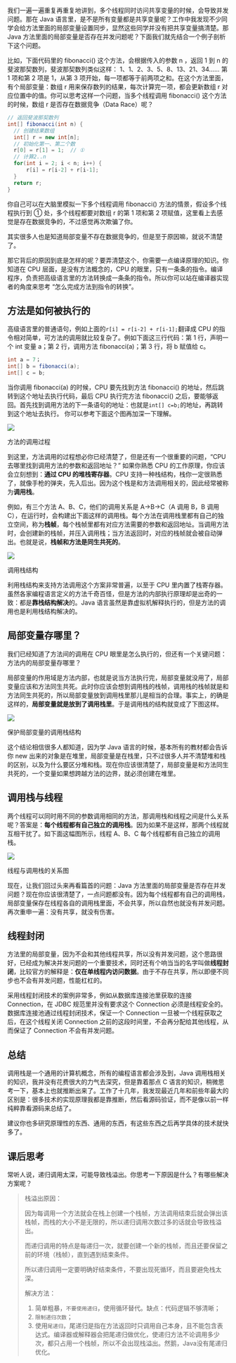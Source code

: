 我们一遍一遍重复再重复地讲到，多个线程同时访问共享变量的时候，会导致并发问题。那在 Java 语言里，是不是所有变量都是共享变量呢？工作中我发现不少同学会给方法里面的局部变量设置同步，显然这些同学并没有把共享变量搞清楚。那 Java 方法里面的局部变量是否存在并发问题呢？下面我们就先结合一个例子剖析下这个问题。

比如，下面代码里的 fibonacci() 这个方法，会根据传入的参数 n ，返回 1 到 n 的斐波那契数列，斐波那契数列类似这样： 1、1、2、3、5、8、13、21、34…… 第 1 项和第 2 项是 1，从第 3 项开始，每一项都等于前两项之和。在这个方法里面，有个局部变量：数组 r 用来保存数列的结果，每次计算完一项，都会更新数组 r 对应位置中的值。你可以思考这样一个问题，当多个线程调用 fibonacci() 这个方法的时候，数组 r 是否存在数据竞争（Data Race）呢？

```java
// 返回斐波那契数列
int[] fibonacci(int n) {
  // 创建结果数组
  int[] r = new int[n];
  // 初始化第一、第二个数
  r[0] = r[1] = 1;  // ①
  // 计算2..n
  for(int i = 2; i < n; i++) {
      r[i] = r[i-2] + r[i-1];
  }
  return r;
}
```

你自己可以在大脑里模拟一下多个线程调用 fibonacci() 方法的情景，假设多个线程执行到 ① 处，多个线程都要对数组 r 的第 1 项和第 2 项赋值，这里看上去感觉是存在数据竞争的，不过感觉再次欺骗了你。

其实很多人也是知道局部变量不存在数据竞争的，但是至于原因嘛，就说不清楚了。

那它背后的原因到底是怎样的呢？要弄清楚这个，你需要一点编译原理的知识。你知道在 CPU 层面，是没有方法概念的，CPU 的眼里，只有一条条的指令。编译程序，负责把高级语言里的方法转换成一条条的指令。所以你可以站在编译器实现者的角度来思考 “怎么完成方法到指令的转换”。

方法是如何被执行的
---------

高级语言里的普通语句，例如上面的`r[i] = r[i-2] + r[i-1];`翻译成 CPU 的指令相对简单，可方法的调用就比较复杂了。例如下面这三行代码：第 1 行，声明一个 int 变量 a；第 2 行，调用方法 fibonacci(a)；第 3 行，将 b 赋值给 c。

```java
int a = 7；
int[] b = fibonacci(a);
int[] c = b;
```

当你调用 fibonacci(a) 的时候，CPU 要先找到方法 fibonacci() 的地址，然后跳转到这个地址去执行代码，最后 CPU 执行完方法 fibonacci() 之后，要能够返回。首先找到调用方法的下一条语句的地址：也就是`int[] c=b;`的地址，再跳转到这个地址去执行。 你可以参考下面这个图再加深一下理解。

[![](image/11_Java线程（下）：为什么局部变量是线程安全的？/9bd881b545e1c67142486f6594dc9d1f-1674141346689-3.png)](https://static001.geekbang.org/resource/image/9b/1f/9bd881b545e1c67142486f6594dc9d1f.png)

方法的调用过程

到这里，方法调用的过程想必你已经清楚了，但是还有一个很重要的问题，“CPU 去哪里找到调用方法的参数和返回地址？” 如果你熟悉 CPU 的工作原理，你应该会立刻想到：**通过 CPU 的堆栈寄存器**。CPU 支持一种栈结构，栈你一定很熟悉了，就像手枪的弹夹，先入后出。因为这个栈是和方法调用相关的，因此经常被称为**调用栈**。

例如，有三个方法 A、B、C，他们的调用关系是 A->B->C（A 调用 B，B 调用 C），在运行时，会构建出下面这样的调用栈。每个方法在调用栈里都有自己的独立空间，称为**栈帧**，每个栈帧里都有对应方法需要的参数和返回地址。当调用方法时，会创建新的栈帧，并压入调用栈；当方法返回时，对应的栈帧就会被自动弹出。也就是说，**栈帧和方法是同生共死的**。

[![](image/11_Java线程（下）：为什么局部变量是线程安全的？/674bb47feccbf55cf0b6acc5c92e4fc7.png)](https://static001.geekbang.org/resource/image/67/c7/674bb47feccbf55cf0b6acc5c92e4fc7.png)

调用栈结构

利用栈结构来支持方法调用这个方案非常普遍，以至于 CPU 里内置了栈寄存器。虽然各家编程语言定义的方法千奇百怪，但是方法的内部执行原理却是出奇的一致：都是**靠栈结构解决**的。Java 语言虽然是靠虚拟机解释执行的，但是方法的调用也是利用栈结构解决的。

局部变量存哪里？
--------

我们已经知道了方法间的调用在 CPU 眼里是怎么执行的，但还有一个关键问题：方法内的局部变量存哪里？

局部变量的作用域是方法内部，也就是说当方法执行完，局部变量就没用了，局部变量应该和方法同生共死。此时你应该会想到调用栈的栈帧，调用栈的栈帧就是和方法同生共死的，所以局部变量放到调用栈里那儿是相当的合理。事实上，的确是这样的，**局部变量就是放到了调用栈里**。于是调用栈的结构就变成了下图这样。

[![](image/11_Java线程（下）：为什么局部变量是线程安全的？/ece8c32d23e4777c370f594c97762a9c.png)](https://static001.geekbang.org/resource/image/ec/9c/ece8c32d23e4777c370f594c97762a9c.png)

保护局部变量的调用栈结构

这个结论相信很多人都知道，因为学 Java 语言的时候，基本所有的教材都会告诉你 new 出来的对象是在堆里，局部变量是在栈里，只不过很多人并不清楚堆和栈的区别，以及为什么要区分堆和栈。现在你应该很清楚了，局部变量是和方法同生共死的，一个变量如果想跨越方法的边界，就必须创建在堆里。

调用栈与线程
------

两个线程可以同时用不同的参数调用相同的方法，那调用栈和线程之间是什么关系呢？答案是：**每个线程都有自己独立的调用栈**。因为如果不是这样，那两个线程就互相干扰了。如下面这幅图所示，线程 A、B、C 每个线程都有自己独立的调用栈。

[![](image/11_Java线程（下）：为什么局部变量是线程安全的？/840cb955e521bd51776dbcdad3dba11a.png)](https://static001.geekbang.org/resource/image/84/1a/840cb955e521bd51776dbcdad3dba11a.png)

线程与调用栈的关系图

现在，让我们回过头来再看篇首的问题：Java 方法里面的局部变量是否存在并发问题？现在你应该很清楚了，一点问题都没有。因为每个线程都有自己的调用栈，局部变量保存在线程各自的调用栈里面，不会共享，所以自然也就没有并发问题。再次重申一遍：没有共享，就没有伤害。

线程封闭
----

方法里的局部变量，因为不会和其他线程共享，所以没有并发问题，这个思路很好，已经成为解决并发问题的一个重要技术，同时还有个响当当的名字叫做**线程封闭**，比较官方的解释是：**仅在单线程内访问数据**。由于不存在共享，所以即便不同步也不会有并发问题，性能杠杠的。

采用线程封闭技术的案例非常多，例如从数据库连接池里获取的连接 Connection，在 JDBC 规范里并没有要求这个 Connection 必须是线程安全的。数据库连接池通过线程封闭技术，保证一个 Connection 一旦被一个线程获取之后，在这个线程关闭 Connection 之前的这段时间里，不会再分配给其他线程，从而保证了 Connection 不会有并发问题。

总结
--

调用栈是一个通用的计算机概念，所有的编程语言都会涉及到，Java 调用栈相关的知识，我并没有花费很大的力气去深究，但是靠着那点 C 语言的知识，稍微思考一下，基本上也就推断出来了。工作了十几年，我发现最近几年和前些年最大的区别是：很多技术的实现原理我都是靠推断，然后看源码验证，而不是像以前一样纯粹靠看源码来总结了。

建议你也多研究原理性的东西、通用的东西，有这些东西之后再学具体的技术就快多了。

课后思考
----

常听人说，递归调用太深，可能导致栈溢出。你思考一下原因是什么？有哪些解决方案呢？

> 栈溢出原因：
>
> 因为每调用一个方法就会在栈上创建一个栈帧，方法调用结束后就会弹出该栈帧，而栈的大小不是无限的，所以递归调用次数过多的话就会导致栈溢出。
>
> 而递归调用的特点是每递归一次，就要创建一个新的栈帧，而且还要保留之前的环境（栈帧），直到遇到结束条件。
>
> 所以递归调用一定要明确好结束条件，不要出现死循环，而且要避免栈太深。
>
> 解决方法：
>
> 1. 简单粗暴，`不要使用递归`，使用循环替代。缺点：代码逻辑不够清晰；
> 2. `限制递归次数`；
> 3. 使用`尾递归`，尾递归是指在方法返回时只调用自己本身，且不能包含表达式。编译器或解释器会把尾递归做优化，使递归方法不论调用多少次，都只占用一个栈帧，所以不会出现栈溢出。然鹅，Java没有尾递归优化。